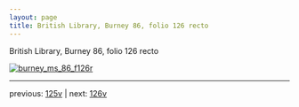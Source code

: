 ```yaml
---
layout: page
title: British Library, Burney 86, folio 126 recto
---
```


British Library, Burney 86, folio 126 recto

[![burney_ms_86_f126r](http://www.homermultitext.org/iipsrv?IIIF=/project/homer/pyramidal/deepzoom/bl/burney86imgs/v1/burney_ms_86_f126r.tif/full/800,/0/default.jpg)](http://www.homermultitext.org/ict2/?urn=urn:cite2:bl:burney86imgs.v1:burney_ms_86_f126r) 

---

previous:  [125v](../125v/) | next: [126v](../126v/)